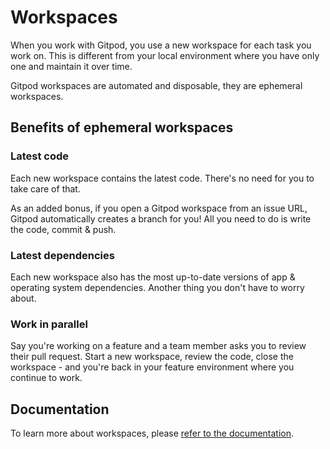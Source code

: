 # Workspaces

When you work with Gitpod, you use a new workspace for each task you work on. This is different from your local environment where you have only one and maintain it over time.

Gitpod workspaces are automated and disposable, they are ephemeral workspaces.

## Benefits of ephemeral workspaces

### Latest code

Each new workspace contains the latest code. There's no need for you to take care of that.

As an added bonus, if you open a Gitpod workspace from an issue URL, Gitpod automatically creates a branch for you! All you need to do is write the code, commit & push.

### Latest dependencies

Each new workspace also has the most up-to-date versions of app & operating system dependencies. Another thing you don't have to worry about.

### Work in parallel

Say you're working on a feature and a team member asks you to review their pull request. Start a new workspace, review the code, close the workspace - and you're back in your feature environment where you continue to work.

## Documentation

To learn more about workspaces, please [refer to the documentation](https://www.gitpod.io/docs/workspaces).
